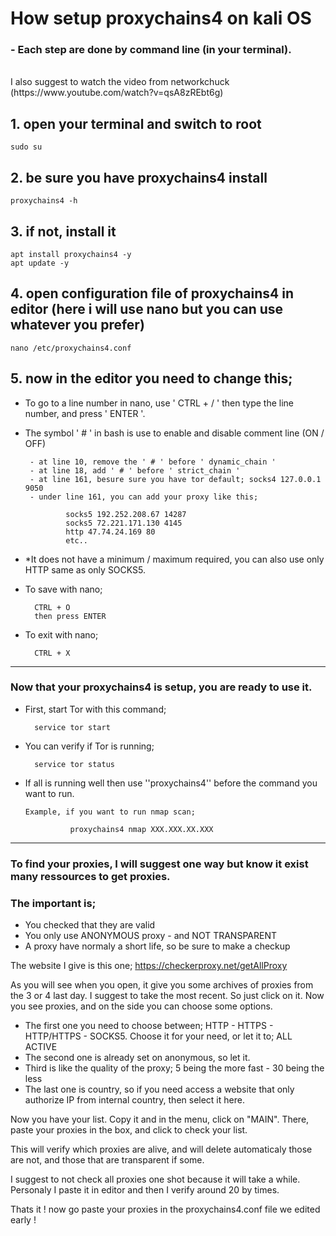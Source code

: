 # How setup proxychains4 on kali OS
### - Each step are done by command line (in your terminal). 
</br>
I also suggest to watch the video from networkchuck (https://www.youtube.com/watch?v=qsA8zREbt6g)

## 1. open your terminal and switch to root

    sudo su

## 2. be sure you have proxychains4 install

    proxychains4 -h

## 3. if not, install it

    apt install proxychains4 -y
    apt update -y

## 4. open configuration file of proxychains4 in editor (here i will use nano but you can use whatever you prefer)

    nano /etc/proxychains4.conf

## 5. now in the editor you need to change this;

 * To go to a line number in nano, use ' CTRL + / ' then type the line number, and press ' ENTER '. 
 * The symbol ' # ' in bash is use to enable and disable comment line (ON / OFF)
    
        - at line 10, remove the ' # ' before ' dynamic_chain '
        - at line 18, add ' # ' before ' strict_chain '
        - at line 161, besure sure you have tor default; socks4 127.0.0.1 9050
        - under line 161, you can add your proxy like this; 
  
                socks5 192.252.208.67 14287
                socks5 72.221.171.130 4145             
                http 47.74.24.169 80           
                etc..

* *It does not have a minimum / maximum required, you can also use only HTTP same as only SOCKS5.

- To save with nano; 

        CTRL + O
        then press ENTER

- To exit with nano;    

        CTRL + X

------------------------------------------------------

### Now that your proxychains4 is setup, you are ready to use it. 

- First, start Tor with this command;

        service tor start

- You can verify if Tor is running;

        service tor status

- If all is running well then use ''proxychains4'' before the command you want to run.

      Example, if you want to run nmap scan;

                proxychains4 nmap XXX.XXX.XX.XXX                                    

----------------------------------------------------------

### To find your proxies, I will suggest one way but know it exist many ressources to get proxies.
### The important is;

- You checked that they are valid
- You only use ANONYMOUS proxy - and NOT TRANSPARENT
- A proxy have normaly a short life, so be sure to make a checkup

The website I give is this one; https://checkerproxy.net/getAllProxy

As you will see when you open, it give you some archives of proxies from the 3 or 4 last day. I suggest to take the most recent. So just click on it. Now you see proxies, and on the side you can choose some options. 

- The first one you need to choose between; HTTP - HTTPS - HTTP/HTTPS - SOCKS5. Choose it for your need, or let it to; ALL ACTIVE
- The second one is already set on anonymous, so let it.
- Third is like the quality of the proxy; 5 being the more fast - 30 being the less
- The last one is country, so if you need access a website that only authorize IP from internal country, then select it here.

Now you have your list. Copy it and in the menu, click on "MAIN". There, paste your proxies in the box, and click to check your list.

This will verify which proxies are alive, and will delete automaticaly those are not, and those that are transparent if some.

I suggest to not check all proxies one shot because it will take a while. Personaly I paste it in editor and then I verify around 20 by times.

Thats it ! now go paste your proxies in the proxychains4.conf file we edited early !



